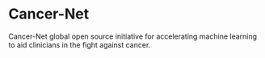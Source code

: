 # Cancer-Net
Cancer-Net global open source initiative for accelerating machine learning to aid clinicians in the fight against cancer.
